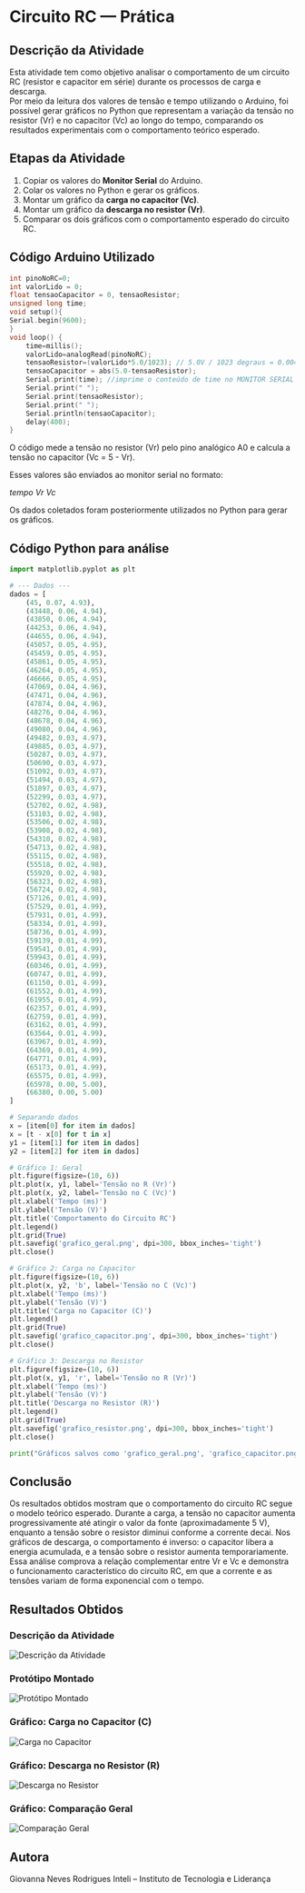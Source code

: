 # Circuito RC — Prática

## Descrição da Atividade

Esta atividade tem como objetivo analisar o comportamento de um circuito RC (resistor e capacitor em série) durante os processos de carga e descarga.  
Por meio da leitura dos valores de tensão e tempo utilizando o Arduino, foi possível gerar gráficos no Python que representam a variação da tensão no resistor (Vr) e no capacitor (Vc) ao longo do tempo, comparando os resultados experimentais com o comportamento teórico esperado.

## Etapas da Atividade

1. Copiar os valores do **Monitor Serial** do Arduino.
2. Colar os valores no Python e gerar os gráficos.
3. Montar um gráfico da **carga no capacitor (Vc)**.
4. Montar um gráfico da **descarga no resistor (Vr)**.
5. Comparar os dois gráficos com o comportamento esperado do circuito RC.

## Código Arduino Utilizado

```cpp
int pinoNoRC=0;
int valorLido = 0;
float tensaoCapacitor = 0, tensaoResistor;
unsigned long time;
void setup(){
Serial.begin(9600);
}
void loop() {
	time=millis();
	valorLido=analogRead(pinoNoRC);
	tensaoResistor=(valorLido*5.0/1023); // 5.0V / 1023 degraus = 0.0048876
	tensaoCapacitor = abs(5.0-tensaoResistor);
 	Serial.print(time); //imprime o conteúdo de time no MONITOR SERIAL
    Serial.print(" ");
  	Serial.print(tensaoResistor);
  	Serial.print(" ");
  	Serial.println(tensaoCapacitor);
	delay(400);
}
```

O código mede a tensão no resistor (Vr) pelo pino analógico A0 e calcula a tensão no capacitor (Vc = 5 - Vr).

Esses valores são enviados ao monitor serial no formato:

_tempo Vr Vc_

Os dados coletados foram posteriormente utilizados no Python para gerar os gráficos.

## Código Python para análise

```py
import matplotlib.pyplot as plt

# --- Dados ---
dados = [
    (45, 0.07, 4.93),
    (43448, 0.06, 4.94),
    (43850, 0.06, 4.94),
    (44253, 0.06, 4.94),
    (44655, 0.06, 4.94),
    (45057, 0.05, 4.95),
    (45459, 0.05, 4.95),
    (45861, 0.05, 4.95),
    (46264, 0.05, 4.95),
    (46666, 0.05, 4.95),
    (47069, 0.04, 4.96),
    (47471, 0.04, 4.96),
    (47874, 0.04, 4.96),
    (48276, 0.04, 4.96),
    (48678, 0.04, 4.96),
    (49080, 0.04, 4.96),
    (49482, 0.03, 4.97),
    (49885, 0.03, 4.97),
    (50287, 0.03, 4.97),
    (50690, 0.03, 4.97),
    (51092, 0.03, 4.97),
    (51494, 0.03, 4.97),
    (51897, 0.03, 4.97),
    (52299, 0.03, 4.97),
    (52702, 0.02, 4.98),
    (53103, 0.02, 4.98),
    (53506, 0.02, 4.98),
    (53908, 0.02, 4.98),
    (54310, 0.02, 4.98),
    (54713, 0.02, 4.98),
    (55115, 0.02, 4.98),
    (55518, 0.02, 4.98),
    (55920, 0.02, 4.98),
    (56323, 0.02, 4.98),
    (56724, 0.02, 4.98),
    (57126, 0.01, 4.99),
    (57529, 0.01, 4.99),
    (57931, 0.01, 4.99),
    (58334, 0.01, 4.99),
    (58736, 0.01, 4.99),
    (59139, 0.01, 4.99),
    (59541, 0.01, 4.99),
    (59943, 0.01, 4.99),
    (60346, 0.01, 4.99),
    (60747, 0.01, 4.99),
    (61150, 0.01, 4.99),
    (61552, 0.01, 4.99),
    (61955, 0.01, 4.99),
    (62357, 0.01, 4.99),
    (62759, 0.01, 4.99),
    (63162, 0.01, 4.99),
    (63564, 0.01, 4.99),
    (63967, 0.01, 4.99),
    (64369, 0.01, 4.99),
    (64771, 0.01, 4.99),
    (65173, 0.01, 4.99),
    (65575, 0.01, 4.99),
    (65978, 0.00, 5.00),
    (66380, 0.00, 5.00)
]

# Separando dados
x = [item[0] for item in dados]
x = [t - x[0] for t in x]
y1 = [item[1] for item in dados]
y2 = [item[2] for item in dados]

# Gráfico 1: Geral
plt.figure(figsize=(10, 6))
plt.plot(x, y1, label='Tensão no R (Vr)')
plt.plot(x, y2, label='Tensão no C (Vc)')
plt.xlabel('Tempo (ms)')
plt.ylabel('Tensão (V)')
plt.title('Comportamento do Circuito RC')
plt.legend()
plt.grid(True)
plt.savefig('grafico_geral.png', dpi=300, bbox_inches='tight')
plt.close()

# Gráfico 2: Carga no Capacitor
plt.figure(figsize=(10, 6))
plt.plot(x, y2, 'b', label='Tensão no C (Vc)')
plt.xlabel('Tempo (ms)')
plt.ylabel('Tensão (V)')
plt.title('Carga no Capacitor (C)')
plt.legend()
plt.grid(True)
plt.savefig('grafico_capacitor.png', dpi=300, bbox_inches='tight')
plt.close()

# Gráfico 3: Descarga no Resistor
plt.figure(figsize=(10, 6))
plt.plot(x, y1, 'r', label='Tensão no R (Vr)')
plt.xlabel('Tempo (ms)')
plt.ylabel('Tensão (V)')
plt.title('Descarga no Resistor (R)')
plt.legend()
plt.grid(True)
plt.savefig('grafico_resistor.png', dpi=300, bbox_inches='tight')
plt.close()

print("Gráficos salvos como 'grafico_geral.png', 'grafico_capacitor.png' e 'grafico_resistor.png'")
```

## Conclusão

Os resultados obtidos mostram que o comportamento do circuito RC segue o modelo teórico esperado.
Durante a carga, a tensão no capacitor aumenta progressivamente até atingir o valor da fonte (aproximadamente 5 V), enquanto a tensão sobre o resistor diminui conforme a corrente decai.
Nos gráficos de descarga, o comportamento é inverso: o capacitor libera a energia acumulada, e a tensão sobre o resistor aumenta temporariamente.
Essa análise comprova a relação complementar entre Vr e Vc e demonstra o funcionamento característico do circuito RC, em que a corrente e as tensões variam de forma exponencial com o tempo.

## Resultados Obtidos

### Descrição da Atividade

![Descrição da Atividade](./descricao_atv.png)

### Protótipo Montado

![Protótipo Montado](./prototipo.png)

### Gráfico: Carga no Capacitor (C)

![Carga no Capacitor](./grafico_capacitor.png)

### Gráfico: Descarga no Resistor (R)

![Descarga no Resistor](./grafico_resistor.png)

### Gráfico: Comparação Geral

![Comparação Geral](./grafico_geral.png)

## Autora

Giovanna Neves Rodrigues
Inteli – Instituto de Tecnologia e Liderança
